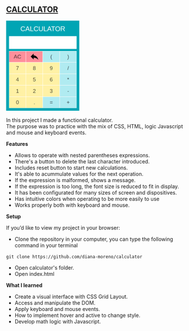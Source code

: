 ## [CALCULATOR](https://diana-moreno.github.io/calculator/)

<img src="./img/calculator.png" width="200">

In this project I made a functional calculator.<br>The purpose was to practice with the mix of CSS, HTML, logic Javascript and mouse and keyboard events.

**Features**

- Allows to operate with nested parentheses expressions.
- There's a button to delete the last character introduced.
- Includes reset button to start new calculations.
- It's able to acummulate values for the next operation.
- If the expression is malformed, shows a message.
- If the expression is too long, the font size is reduced to fit in display.
- It has been configurated for many sizes of screen and dispositives.
- Has intuitive colors when operating to be more easily to use
- Works properly both with keyboard and mouse.

**Setup**

If you’d like to view my project in your browser:

- Clone the repository in your computer, you can type the following command in your terminal
```
git clone https://github.com/diana-moreno/calculator
```
- Open calculator's folder.
- Open index.html

**What I learned**

- Create a visual interface with CSS Grid Layout.
- Access and manipulate the DOM.
- Apply keyboard and mouse events.
- How to implement hover and active to change style.
- Develop math logic with Javascript.
